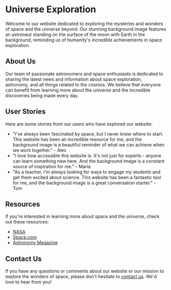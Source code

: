 <!--font:Cormorant Garamond-->

# Universe Exploration

Welcome to our website dedicated to exploring the mysteries and wonders of space and the universe beyond. Our stunning background image features an astronaut standing on the surface of the moon with Earth in the background, reminding us of humanity's incredible achievements in space exploration.

## About Us

Our team of passionate astronomers and space enthusiasts is dedicated to sharing the latest news and information about space exploration, astronomy, and all things related to the cosmos. We believe that everyone can benefit from learning more about the universe and the incredible discoveries being made every day.

## User Stories

Here are some stories from our users who have explored our website:

- "I've always been fascinated by space, but I never knew where to start. This website has been an incredible resource for me, and the background image is a beautiful reminder of what we can achieve when we work together." - Alex
- "I love how accessible this website is. It's not just for experts - anyone can learn something new here. And the background image is a constant source of inspiration for me." - Maria
- "As a teacher, I'm always looking for ways to engage my students and get them excited about science. This website has been a fantastic tool for me, and the background image is a great conversation starter." - Tom

## Resources

If you're interested in learning more about space and the universe, check out these resources:

- [NASA](#nasa)
- [Space.com](#spacecom)
- [Astronomy Magazine](#astronomymagazine)

## Contact Us

If you have any questions or comments about our website or our mission to explore the wonders of space, please don't hesitate to [contact us](#contact). We'd love to hear from you!

<!--

Write me content for website with wallpaper which alt text is:

"A photograph of an astronaut standing on the surface of the moon with Earth in the background."

The name/title of the page should not be 1:1 copy of the alt text but rather a real content of the website which is using this wallpaper.

- Use markdown format 
- Start with heading
- Heading should be short and concise
- The content should look like a real website 
- The website should not be about the wallpaper, wallpaper is just a related background
- Heading should be contain work "wallpaper" or "background"
- Include real sections like references, contact, user stories, etc. use things relevant to the page purpose.
- Feel free to use structure like headings, bullets, numbering, blockquotes, paragraphs, horizontal lines, etc.
- You can use formatting like bold or _italic_
- You can include UTF-8 emojis
- Links should be only #hash anchors (and you can refer to the document itself)
- Do not include images


---


# Space Odyssey Wallpaper

Welcome to our website dedicated to exploring the wonders of space and the universe beyond. Our Space Odyssey Wallpaper is the perfect background for anyone who loves to gaze up at the stars and dream of what lies beyond our planet.

## About Us

Our team of space enthusiasts is dedicated to bringing you the latest news and information about space exploration, astronomy, and all things related to the cosmos. Whether you're a seasoned stargazer or just starting out, we have something for everyone.

## User Stories

Here are some stories from our users who have used our Space Odyssey Wallpaper:

- "I love this wallpaper! It's so inspiring to see an astronaut standing on the moon with Earth in the background. It reminds me that anything is possible if we set our minds to it." - Sarah
- "I use this wallpaper on my computer at work, and it helps me stay focused and motivated throughout the day. Whenever I feel overwhelmed, I just look at the picture and remember that there's a whole universe out there waiting to be explored." - John
- "This wallpaper is the perfect backdrop for my virtual meetings. It makes me feel like I'm part of something bigger than myself, and it always sparks interesting conversations with my colleagues." - Emily

## References

If you're interested in learning more about space and the universe, check out these resources:

- [NASA](#nasa)
- [Space.com](#spacecom)
- [Astronomy Magazine](#astronomymagazine)

## Contact Us

If you have any questions or comments about our website or our Space Odyssey Wallpaper, please don't hesitate to [contact us](#contact). We'd love to hear from you!


---


Heading should not include word "wallpaper". The website should not be about the wallpaper itself, wallpaper is just a related background, rewrite whole content.


---


# Discovering the Universe: Exploring the Wonders of Space

Welcome to our website dedicated to exploring the mysteries and wonders of space and the universe beyond. Our stunning background image features an astronaut standing on the surface of the moon with Earth in the background, reminding us of humanity's incredible achievements in space exploration.

## About Us

Our team of passionate astronomers and space enthusiasts is dedicated to sharing the latest news and information about space exploration, astronomy, and all things related to the cosmos. We believe that everyone can benefit from learning more about the universe and the incredible discoveries being made every day.

## User Stories

Here are some stories from our users who have explored our website:

- "I've always been fascinated by space, but I never knew where to start. This website has been an incredible resource for me, and the background image is a beautiful reminder of what we can achieve when we work together." - Alex
- "I love how accessible this website is. It's not just for experts - anyone can learn something new here. And the background image is a constant source of inspiration for me." - Maria
- "As a teacher, I'm always looking for ways to engage my students and get them excited about science. This website has been a fantastic tool for me, and the background image is a great conversation starter." - Tom

## Resources

If you're interested in learning more about space and the universe, check out these resources:

- [NASA](#nasa)
- [Space.com](#spacecom)
- [Astronomy Magazine](#astronomymagazine)

## Contact Us

If you have any questions or comments about our website or our mission to explore the wonders of space, please don't hesitate to [contact us](#contact). We'd love to hear from you!

-->
